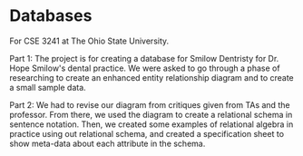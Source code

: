 # Databases
For CSE 3241 at The Ohio State University.

Part 1:
The project is for creating a database for Smilow Dentristy for Dr. Hope Smilow's dental practice. 
We were asked to go through a phase of researching to create an enhanced entity relationship diagram and to create a small sample data.

Part 2:
We had to revise our diagram from critiques given from TAs and the professor. From there, we used the diagram to create a relational schema in sentence notation.
Then, we created some examples of relational algebra in practice using out relational schema, and created a specification sheet to show meta-data about each attribute in the schema.
